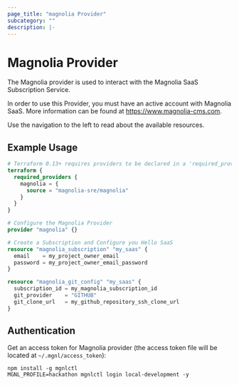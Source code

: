```yaml
---
page_title: "magnolia Provider"
subcategory: ""
description: |-
---
```


# Magnolia Provider

The Magnolia provider is used to interact with the Magnolia SaaS Subscription Service.

In order to use this Provider, you must have an active account with Magnolia SaaS. More information can be found at https://www.magnolia-cms.com.

Use the navigation to the left to read about the available resources.

## Example Usage

```terraform
# Terraform 0.13+ requires providers to be declared in a 'required_providers' block
terraform {
  required_providers {
    magnolia = {
      source = "magnolia-sre/magnolia"
    }
  }
}

# Configure the Magnolia Provider
provider "magnolia" {}

# Create a Subscription and Configure you Hello SaaS
resource "magnolia_subscription" "my_saas" {
  email    = my_project_owner_email
  password = my_project_owner_email_password
}

resource "magnolia_git_config" "my_saas" {
  subscription_id = my_magnolia_subscription_id
  git_provider    = "GITHUB"
  git_clone_url   = my_github_repository_ssh_clone_url
}
```

## Authentication

Get an access token for Magnolia provider (the access token file will be located at `~/.mgnl/access_token`):

```
npm install -g mgnlctl
MGNL_PROFILE=hackathon mgnlctl login local-development -y
```
